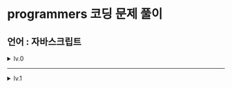 # programmers 코딩 문제 풀이
## 언어 : 자바스크립트

<details><summary>lv.0
</summary>
  
| number | title | number | title | number | title | number | title |
| --- | --- | --- | --- | --- | --- | --- | --- |
| 1 | 두수의 차 | 2 | 두수의 곱 | 3 | 두수의 합 | 4 | 두수의 나눗셈 |
| 5 | 나머지 구하기 | 6 | 몫 구하기 | 7 | 나이 출력 | 8 | 숫자 비교하기 |
| 9 | 각도기 | 10 | 짝수의 합 | 11 | 배열의 평균값 | 12 | 양꼬치 |
| 13 | 중앙값 구하기 | 14 | 피자 나눠먹기(3) | 15 | 최댓값 만들기(1) | 16 | 피자 나눠먹기(1) |
| 17 | 배열 원소의 길이 | 18 | 삼각형 완성의 조건(1) | 19 | 문자열 뒤집기 | 20 | 아이스 아메리카노 |
| 21 | 편지 | 22 | 모음 제거 | 23 | 배열 자르기 | 24 | 중복된 숫자 개수 |
| 25 | 순서 쌍의 개수 | 26 | 짝수 홀수 개수 | 27 | 배열 뒤집기 | 28 | 특정 문자 제거하기 |
| 29 | 옷가게 할인받기 | 30 | 점의 위치 구하기 | 31 | 머쓱이보다 키 큰 사람 | 32 | 배열 두배  |
| 33 | 배열에서 문자열 대소문자 변환하기 | 34 | n번째 원소까지 | 35 | 소문자로 바꾸기 | 36 | 자릿수 더하기 |
| 37 | 문자 반복 출력하기 | 38 | 대문자로 바꾸기 | 39 | 문자열 뒤의 n글자 | 40 | 숨어있는 숫자 덧셈(1) |
| 41 | n의 배수 | 42 | 문자열 변환 | 43 | 카운트 업 | 44 | n번째 원소부터 |
| 45 | n보다 커질 때까지 더하기 | 46 | 문자열을 정수로 변환 | 47 | 정수 찾기 | 48 | 짝수는 싫어요 |
| 49 | 원하는 문자열 찾기 | 50 | 정수 부분 | 51 | flag에 따라 다른값 반환하기 | 52 | 카운트 다운 |
| 53 | 조건에 맞게 수열 변환하기 1 | 54 | 첫번째로 나오는 음수 | 55 | 조건에 맞게 수열 변환하기 3 | 56 | 배열 만들기 1 |
| 57 | 문자열 앞의 n글자 | 58 | 원소들의 곱과 합 | 59 | 수 조작하기 1 | 60 | 공배수 |
| 61 | 길이에 따른 연산 | 62 | 부분 문자열 | 63 | 문자열 정수의 합 | 64 | 문자 리스트를 문자열로 변환하기 |
| 65 | 이어 붙인 수 | 66 | rny_string | 67 | 마지막 두 원소 | 68 | 공백으로 구분하기 1 |
| 69 | 문자열 곱하기 | 70 | 부분 문자열인지 확인하기 | 71 | 글자 이어 붙여 문자열 만들기 | 72 | 뒤에서 5등 위로 |
| 73 | 접미사인지 확인하기 | 74 | 조건에 맞게 수열 변환하기 3 | 75 | 특정한 문자를 대문자로 바꾸기 | 76 | 배열 조각하기 |
| 77 | 평행 | 78 | 옹알이(1) | 79 | 꼬리 문자열 | 80 | n개 간격의 원소들 |
| 81 | 접두사인지 확인하기 | 82 | 문자열안에 문자열 | 83 | A 강조하기 | 84 | 제곱수 판별하기 |
| 85 | 주사위 게임 1 | 86 | 더 크게 합치기 | 87 | 문자열 바꿔서 찾기 | 88 | 배열의 원소만큼 추가하기 |
| 89 | 문자열 붙여서 출력하기 | 90 | 홀짝 구분하기 | 91 | 개미 군단 | 92 | 배열의 길이에 따라 다른 연산하기 |
| 93 | 공백으로 구분하기 | 94 | 홀수 vs 짝수 | 95 | 세균 증식 | 96 | 가위 바위 보 |
| 97 | 암호 해독 | 98 | 대문자와 소문자 | 99 | 뒤에서 5등까지 | 100 | l로 만들기 |
| 101 | 주사위의 개수 | 102 | 최댓값 만들기 (2) | 103 | 직각삼각형 출력하기 | 104 | 배열 비교하기 |
| 105 | 0 떼기 | 106 | 홀짝에 따라 다른값 반환하기 | 107 | n의 배수 고르기 | 108 | 부분 문자열 이어 붙여 문자열 만들기 |
| 109 | 문자열 정렬하기(1) | 110 | 덧셈식 출력하기 | 111 | 가장 큰 수 찾기 | 112 | 배열 회전시키기 |
| 113 | 순서 바꾸기 | 114 | 할 일 목록 | 115 | 5명씩 | 116 | 인덱스 바꾸기 |
| 117 | 외계행성의 나이 | 118 | 접미사 배열 | 119 | 피자 나눠 먹기(2) | 120 | 배열의 원소 삭제하기 |
| 121 | 약수 구하기 | 122 | 369게임 | 123 | 주사위 게임 2 | 124 | 문자열 돌리기 |
| 125 | 숫자 찾기 | 126 | 문자열 섞기 | 127 | ad 제거하기 | 128 | 간단한 식 계산하기 |
| 129 | x사이의 개수 | 130 | 특별한 이차원 배열 2 | 131 | 9로 나눈 나머지 | 132 | 문자열 정렬하기(2) |
| 133 | 두 수의 연산값 비교하기 | 134 | 가까운 1찾기 | 135 | 합성수 찾기 | 136 | 문자열 잘라서 정렬하기 |
| 137 | 특별한 이차원 배열 1 | 138 | 배열 만들기 3 | 139 | 콜라츠 수열 만들기 | 140 | 중복된 문자 제거 |
| 141 | 모스 부호 (1) | 142 | 2차원으로 만들기 | 143 | 수 조작하기 2 | 144 | 등차수열의 특정한 항만 더하기 |
| 141 |  | 142 |  | 143 |  | 144 |  |
| 141 |  | 142 |  | 143 |  | 144 |  |
| 141 |  | 142 |  | 143 |  | 144 |  |
  

</details>

-----

<details><summary>lv.1
</summary>
  
</details>
